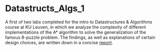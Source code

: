 # Datastructs_Algs_1

A first of two labs completed for the intro to Datastructures & Algorithms course at KU Leuven, in which we analyze the complexity of different implementations of the A* algorithm to solve the generalization of the famous 8-puzzle problem. The findings, as well as explanations of certain design choices, are written down in a concise [report](https://github.com/Ferrevdv/Datastructs_Algs_1/blob/main/report.pdf).
